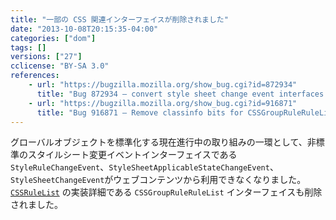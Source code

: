 ```yaml
---
title: "一部の CSS 関連インターフェイスが削除されました"
date: "2013-10-08T20:15:35-04:00"
categories: ["dom"]
tags: []
versions: ["27"]
cclicense: "BY-SA 3.0"
references:
    - url: "https://bugzilla.mozilla.org/show_bug.cgi?id=872934"
      title: "Bug 872934 – convert style sheet change event interfaces to Web IDL and stick [NoInterfaceObject] on them"
    - url: "https://bugzilla.mozilla.org/show_bug.cgi?id=916871"
      title: "Bug 916871 – Remove classinfo bits for CSSGroupRuleRuleList"
---
```

グローバルオブジェクトを標準化する現在進行中の取り組みの一環として、非標準のスタイルシート変更イベントインターフェイスである `StyleRuleChangeEvent`、`StyleSheetApplicableStateChangeEvent`、`StyleSheetChangeEvent`がウェブコンテンツから利用できなくなりました。[`CSSRuleList`](https://developer.mozilla.org/docs/Web/API/CSSRuleList) の実装詳細である `CSSGroupRuleRuleList` インターフェイスも削除されました。
